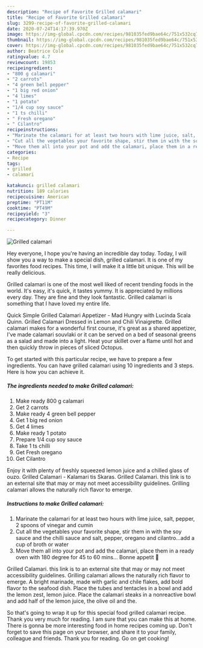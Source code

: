 ```yaml
---
description: "Recipe of Favorite Grilled calamari"
title: "Recipe of Favorite Grilled calamari"
slug: 3299-recipe-of-favorite-grilled-calamari
date: 2020-07-24T14:17:39.970Z
image: https://img-global.cpcdn.com/recipes/981035fed9bae64c/751x532cq70/grilled-calamari-recipe-main-photo.jpg
thumbnail: https://img-global.cpcdn.com/recipes/981035fed9bae64c/751x532cq70/grilled-calamari-recipe-main-photo.jpg
cover: https://img-global.cpcdn.com/recipes/981035fed9bae64c/751x532cq70/grilled-calamari-recipe-main-photo.jpg
author: Beatrice Cole
ratingvalue: 4.7
reviewcount: 19853
recipeingredient:
- "800 g calamari"
- "2 carrots"
- "4 green bell pepper"
- "1 big red onion"
- "4 limes"
- "1 potato"
- "1/4 cup soy sauce"
- "1 ts chilli"
- " Fresh oregano"
- " Cilantro"
recipeinstructions:
- "Marinate the calamari for at least two hours with lime juice, salt, pepper, 2 spoons of vinegar and cumin"
- "Cut all the vegetables your favorite shape, stir them in with the soy sauce and the chilli sauce and salt, pepper, oregano and cilantro...add a cup of broth or water"
- "Move them all into your pot and add the calamari, place them in a ready oven with 180 degree for 45 to 60 mins... Bonne appetit 💙"
categories:
- Recipe
tags:
- grilled
- calamari

katakunci: grilled calamari 
nutrition: 189 calories
recipecuisine: American
preptime: "PT11M"
cooktime: "PT49M"
recipeyield: "3"
recipecategory: Dinner

---
```



![Grilled calamari](https://img-global.cpcdn.com/recipes/981035fed9bae64c/751x532cq70/grilled-calamari-recipe-main-photo.jpg)

Hey everyone, I hope you're having an incredible day today. Today, I will show you a way to make a special dish, grilled calamari. It is one of my favorites food recipes. This time, I will make it a little bit unique. This will be really delicious.

Grilled calamari is one of the most well liked of recent trending foods in the world. It's easy, it's quick, it tastes yummy. It is appreciated by millions every day. They are fine and they look fantastic. Grilled calamari is something that I have loved my entire life.

Quick Simple Grilled Calamari Appetizer - Mad Hungry with Lucinda Scala Quinn. Grilled Calamari Dressed in Lemon and Chili Vinaigrette. Grilled calamari makes for a wonderful first course, it&#39;s great as a shared appetizer, I&#39;ve made calamari souvlaki or it can be served on a bed of seasonal greens as a salad and made into a light. Heat your skillet over a flame until hot and then quickly throw in pieces of sliced Octopus.


To get started with this particular recipe, we have to prepare a few ingredients. You can have grilled calamari using 10 ingredients and 3 steps. Here is how you can achieve it.

<!--inarticleads1-->

##### The ingredients needed to make Grilled calamari:

1. Make ready 800 g calamari
1. Get 2 carrots
1. Make ready 4 green bell pepper
1. Get 1 big red onion
1. Get 4 limes
1. Make ready 1 potato
1. Prepare 1/4 cup soy sauce
1. Take 1 ts chilli
1. Get  Fresh oregano
1. Get  Cilantro


Enjoy it with plenty of freshly squeezed lemon juice and a chilled glass of ouzo. Grilled Calamari - Kalamari tis Skaras. Grilled Calamari. this link is to an external site that may or may not meet accessibility guidelines. Grilling calamari allows the naturally rich flavor to emerge. 

<!--inarticleads2-->

##### Instructions to make Grilled calamari:

1. Marinate the calamari for at least two hours with lime juice, salt, pepper, 2 spoons of vinegar and cumin
1. Cut all the vegetables your favorite shape, stir them in with the soy sauce and the chilli sauce and salt, pepper, oregano and cilantro...add a cup of broth or water
1. Move them all into your pot and add the calamari, place them in a ready oven with 180 degree for 45 to 60 mins... Bonne appetit 💙


Grilled Calamari. this link is to an external site that may or may not meet accessibility guidelines. Grilling calamari allows the naturally rich flavor to emerge. A bright marinade, made with garlic and chile flakes, add bold flavor to the seafood dish. Place the tubes and tentacles in a bowl and add the lemon zest, lemon juice. Place the calamari steaks in a nonreactive bowl and add half of the lemon juice, the olive oil and the. 

So that's going to wrap it up for this special food grilled calamari recipe. Thank you very much for reading. I am sure that you can make this at home. There is gonna be more interesting food in home recipes coming up. Don't forget to save this page on your browser, and share it to your family, colleague and friends. Thank you for reading. Go on get cooking!
